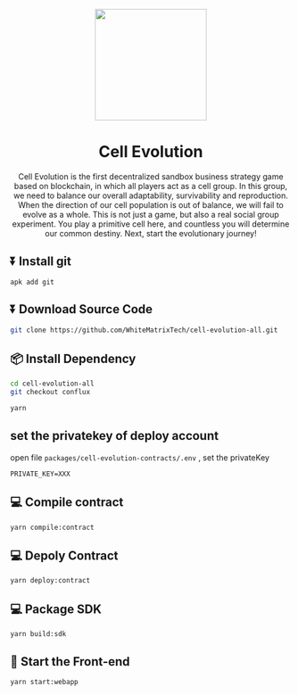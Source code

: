 <p align="center">
  <a href="https://chainide.com">
    <img width="200" src="https://chainide-static-resource.s3.us-west-2.amazonaws.com/cell-evolution-logo.svg">
  </a>
</p>

<h1 align="center">Cell Evolution</h1>

<div align="center">

Cell Evolution is the first decentralized sandbox business strategy game based on blockchain, in which all players act as a cell group. In this group, we need to balance our overall adaptability, survivability and reproduction. When the direction of our cell population is out of balance, we will fail to evolve as a whole. This is not just a game, but also a real social group experiment. You play a primitive cell here, and countless you will determine our common destiny. Next, start the evolutionary journey!

</div>

## ⏬ Install git
```
apk add git
```

## ⏬ Download Source Code

```bash
git clone https://github.com/WhiteMatrixTech/cell-evolution-all.git
```

## 📦 Install Dependency

```bash
cd cell-evolution-all
git checkout conflux
```

```bash
yarn
```

## set the privatekey of deploy account

open file `packages/cell-evolution-contracts/.env` , set the privateKey

```
PRIVATE_KEY=XXX
```

## 💻 Compile contract
```
yarn compile:contract
```

## 💻 Depoly Contract
```
yarn deploy:contract
```

## 💻 Package SDK
```
yarn build:sdk
```

## 🧿 Start the Front-end
```
yarn start:webapp
```

